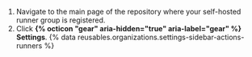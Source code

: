 1. Navigate to the main page of the repository where your self-hosted runner group is registered.
1. Click **{% octicon "gear" aria-hidden="true" aria-label="gear" %} Settings**.
{% data reusables.organizations.settings-sidebar-actions-runners %}
